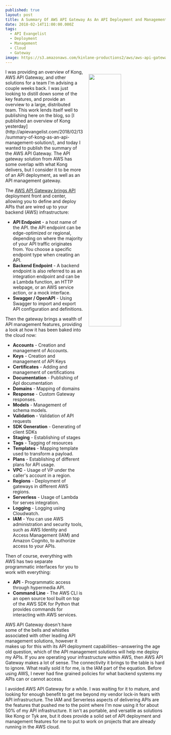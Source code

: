 ```yaml
---
published: true
layout: post
title: A Summary Of AWS API Gateway As An API Deployment and Management Solution
date: 2018-02-14T11:00:00.000Z
tags:
  - API Evangelist
  - Deployment
  - Management
  - Cloud
  - Gateway
image: https://s3.amazonaws.com/kinlane-productions2/aws/aws-api-gateway-icon.png
---
```

<p><img src="https://s3.amazonaws.com/kinlane-productions2/aws/aws-api-gateway-icon.png" align="right" width="45%" style="padding: 15px;" /></p>I was providing an overview of Kong, AWS API Gateway, and other solutions for a team I'm advising a couple weeks back. I was just looking to distill down some of the key features, and provide an overview to a large, distributed team. This work lends itself well to publishing here on the blog, so [I published an overview of Kong yesterday](http://apievangelist.com/2018/02/13/summary-of-kong-as-an-api-management-solution/), and today I wanted to publish the summary of the AWS API Gateway. The API gateway solution from AWS has some overlap with what Kong delivers, but I consider it to be more of an API deployment, as well as an API management gateway.

The [AWS API Gateway brings API](https://aws.amazon.com/api-gateway/) deployment front and center, allowing you to define and deploy APIs that are wired up to your backend (AWS) infrastructure:

- **API Endpoint** - a host name of the API. the API endpoint can be edge-optimized or regional, depending on where the majority of your API traffic originates from. You choose a specific endpoint type when creating an API.
- **Backend Endpoint** - A backend endpoint is also referred to as an integration endpoint and can be a Lambda function, an HTTP webpage, or an AWS service action, or a mock interface.
- **Swagger / OpenAPI** - Using Swagger to import and export API configuration and definitions.

Then the gateway brings a wealth of API management features, providing a look at how it has been baked into the cloud now:

 - **Accounts** - Creation and management of Accounts.
 - **Keys** - Creation and management of API Keys
 - **Certificates** - Adding and management of certifications
 - **Documentation** - Publishing of ApI documentation
 - **Domains** - Mapping of domains
 - **Response** - Custom Gateway responses.
 - **Models** - Management of schema models.
 - **Validation** - Validation of API requests
 - **SDK Generation** - Generating of client SDKs
 - **Staging** - Establishing of stages
 - **Tags** - Tagging of resources
 - **Templates** - Mapping template used to transform a payload.
 - **Plans** - Establishing of different plans for API usage.
 - **VPC** - Usage of VP under the caller's account in a region.
 - **Regions** - Deployment of gateways in different AWS regions.
 - **Serverless** - Usage of Lambda for serves integration.
 - **Logging** - Logging using Cloudwatch.
 - **IAM** - You can use AWS administration and security tools, such as AWS Identity and Access Management (IAM) and Amazon Cognito, to authorize access to your APIs.

Then of course, everything with AWS has two separate programmatic interfaces for you to work with everything:

 - **API** - Programmatic access through hypermedia API.
 - **Command Line** - The AWS CLI is an open source tool built on top of the AWS SDK for Python that provides commands for interacting with AWS services.

 AWS API Gateway doesn't have some of the bells and whistles associated with other leading API management solutions, however it makes up for this with its API deployment capabilities--answering the age old question, which of the API management solutions will help me deploy my APIs. If you are operating your infrastructure within AWS, then AWS API Gateway makes a lot of sense. The connectivity it brings to the table is hard to ignore. What really sold it for me, is the IAM part of the equation. Before using AWS, I never had fine grained policies for what backend systems my APIs can or cannot access.

I avoided AWS API Gateway for a while. I was waiting for it to mature, and looking for enough benefit to get me beyond my vendor lock-in fears with API infrastructure. The IAM and Serverless aspects of delivering APIs are the features that pushed me to the point where I'm now using it for about 50% of my API infrastructure. It isn't as portable, and versatile as solutions like Kong or Tyk are, but it does provide a solid set of API deployment and management features for me to put to work on projects that are already running in the AWS cloud.
